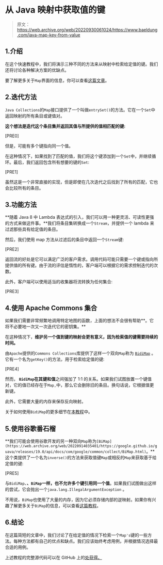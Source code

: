 # 从 Java 映射中获取值的键

> 原文：<https://web.archive.org/web/20220930061024/https://www.baeldung.com/java-map-key-from-value>

## 1.介绍

在这个快速教程中，我们将演示三种不同的方法来从映射中检索给定值的键。我们还将讨论各种解决方案的优缺点。

要了解更多关于`Map`界面的信息，你可以查看[这篇文章](/web/20220914035401/https://www.baeldung.com/java-hashmap)。

## 2.迭代方法

`Java Collections`的`Map`接口提供了一个叫做`entrySet()`的方法。它在一个`Set`中返回映射的所有条目或键值对。

**这个想法是迭代这个条目集并返回其值与所提供的值相匹配的键:**

[PRE0]

但是，可能有多个键指向同一个值。

在这种情况下，如果找到了匹配的值，我们将这个键添加到一个`Set`中，并继续循环。最后，我们返回包含所有想要的键的`Set`:

[PRE1]

虽然这是一个非常直接的实现，但是即使在几次迭代之后找到了所有的匹配，它也会比较所有的条目。

## 3.功能方法

**随着 Java 8 中 Lambda 表达式的引入，我们可以用一种更灵活、可读性更强的方式来做这件事。**我们将条目集转换成一个`Stream`，并提供一个 lambda 来过滤那些具有给定值的条目。

然后，我们使用 map 方法从过滤后的条目中返回一个`Stream`键:

[PRE2]

返回流的好处是它可以满足广泛的客户需求。调用代码可能只需要一个键或指向所提供值的所有键。由于流的评估是惰性的，客户端可以根据它的需求控制迭代的次数。

此外，客户端可以使用适当的收集器将流转换为任何集合:

[PRE3]

## 4.使用 Apache Commons 集合

如果我们需要非常频繁地调用特定地图的函数，上面的想法不会很有帮助**。它将不必要地一次又一次迭代它的密钥集。**

在这种情况下，**维护另一个值到键的映射会更有意义，因为检索值的键需要持续的时间。**

由`Apache`提供的`Commons Collections`库提供了这样一个双向`Map`称为 [`BidiMap`](https://web.archive.org/web/20220914035401/https://commons.apache.org/proper/commons-collections/apidocs/org/apache/commons/collections4/BidiMap.html) 。它有一个名为`getKey()`的方法，用于检索给定值的键:

[PRE4]

然而， **`BidiMap`在其键和值**之间强加了 1:1 的关系。如果我们试图放置一个键值对，它的值已经存在于`Map,`中，那么它会删除旧的条目。换句话说，它根据值更新键。

此外，它需要大量的内存来保存反向映射。

关于如何使用`BidiMap`的更多细节在[本教程](/web/20220914035401/https://www.baeldung.com/commons-collections-bidi-map)中。

## 5.使用谷歌番石榴

**我们可能会使用谷歌开发的另一种双向`Map`称为`[BiMap](https://web.archive.org/web/20220914035401/https://google.github.io/guava/releases/19.0/api/docs/com/google/common/collect/BiMap.html)`。**这个类提供了一个名为`inverse()`的方法来获取值键`Map`或相反的`Map`来获取基于给定值的键:

[PRE5]

与`BidiMap`、**、`BiMap`一样，也不允许多个键引用同一个值**。如果我们试图做出这样的尝试，它会抛出一个`java.lang.IllegalArgumentException` 。

不用说，`BiMap`也使用了大量的内存，因为它必须存储内部的逆映射。如果你有兴趣了解更多关于`BiMap`的信息，可以查看[这篇教程](/web/20220914035401/https://www.baeldung.com/guava-bimap)。

## 6.结论

在这篇简短的文章中，我们讨论了在给定值的情况下检索一个`Map's`键的一些方法。每种方法都有自己的优点和缺点。我们应该始终考虑用例，并根据情况选择最合适的用例。

上述教程的完整源代码可以在 GitHub 上的[处获得。](https://web.archive.org/web/20220914035401/https://github.com/eugenp/tutorials/tree/master/core-java-modules/core-java-collections-maps)